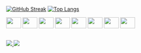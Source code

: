 [![GitHub Streak](https://streak-stats.demolab.com/?user=Ricardozy7&locale=pt_BR&theme=buefy-dark)](https://github.com/Ricardozy7)
[![Top Langs](https://github-readme-stats.vercel.app/api/top-langs/?username=Ricardozy7&hide=html,css&show_icons=true&theme=buefy-dark&include_all_commits=true&count_private=true&hide_progress=true)](https://github.com/Ricardozy7)
<div style="display: inline_block">
  <img width="40" height="30" src="https://cdn.jsdelivr.net/gh/devicons/devicon/icons/typescript/typescript-original.svg" />
  <img width="40" height="30" src="https://cdn.jsdelivr.net/gh/devicons/devicon/icons/javascript/javascript-original.svg" />   
  <img width="40" height="30"  src="https://cdn.jsdelivr.net/gh/devicons/devicon/icons/nodejs/nodejs-original.svg" />
  <img width="40" height="30"  src="https://cdn.jsdelivr.net/gh/devicons/devicon/icons/react/react-original.svg" />
  <img width="40" height="30"  src="https://cdn.jsdelivr.net/gh/devicons/devicon/icons/python/python-original-wordmark.svg" />
  <img width="40" height="30"  src="https://cdn.jsdelivr.net/gh/devicons/devicon/icons/git/git-original.svg" />
  <img width="40" height="30"  src="https://cdn.jsdelivr.net/gh/devicons/devicon/icons/docker/docker-original.svg" />
  <img width="40" height="30"  src="https://cdn.jsdelivr.net/gh/devicons/devicon/icons/nextjs/nextjs-original.svg" />
</div>

##

<div>
  <a href="https://www.linkedin.com/in/ricardo-dias-zy" target="_blank">
    <img src="https://img.shields.io/badge/LinkedIn-0077B5?style=for-the-badge&logo=linkedin&logoColor=white"/>
  </a>
   <a href="https://ricardozy.netlify.app/" target="_blank">
      <img src="https://img.shields.io/badge/website-000000?style=for-the-badge&logo=About.me&logoColor=white"/>
   </a>
</div>

